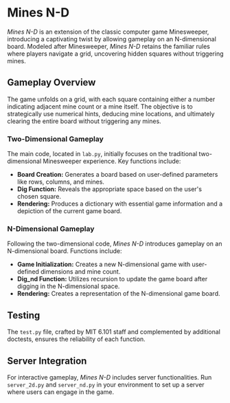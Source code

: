# Mines N-D

*Mines N-D* is an extension of the classic computer game Minesweeper, introducing a captivating twist by allowing gameplay on an N-dimensional board. Modeled after Minesweeper, *Mines N-D* retains the familiar rules where players navigate a grid, uncovering hidden squares without triggering mines.

## Gameplay Overview

The game unfolds on a grid, with each square containing either a number indicating adjacent mine count or a mine itself. The objective is to strategically use numerical hints, deducing mine locations, and ultimately clearing the entire board without triggering any mines.

### Two-Dimensional Gameplay

The main code, located in `lab.py`, initially focuses on the traditional two-dimensional Minesweeper experience. Key functions include:

- **Board Creation:** Generates a board based on user-defined parameters like rows, columns, and mines.
- **Dig Function:** Reveals the appropriate space based on the user's chosen square.
- **Rendering:** Produces a dictionary with essential game information and a depiction of the current game board.

### N-Dimensional Gameplay

Following the two-dimensional code, *Mines N-D* introduces gameplay on an N-dimensional board. Functions include:

- **Game Initialization:** Creates a new N-dimensional game with user-defined dimensions and mine count.
- **Dig_nd Function:** Utilizes recursion to update the game board after digging in the N-dimensional space.
- **Rendering:** Creates a representation of the N-dimensional game board.

## Testing

The `test.py` file, crafted by MIT 6.101 staff and complemented by additional doctests, ensures the reliability of each function.

## Server Integration

For interactive gameplay, *Mines N-D* includes server functionalities. Run `server_2d.py` and `server_nd.py` in your environment to set up a server where users can engage in the game.
